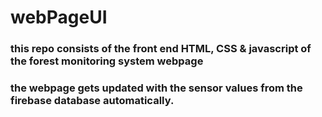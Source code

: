 # webPageUI
### this repo consists of the front end HTML, CSS & javascript of the forest monitoring system webpage
### the webpage gets updated with the sensor values from the firebase database automatically.
